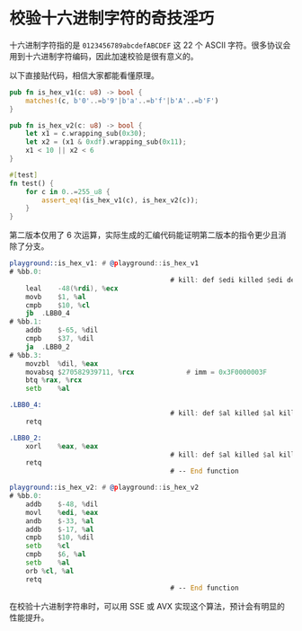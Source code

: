 # 校验十六进制字符的奇技淫巧

十六进制字符指的是 `0123456789abcdefABCDEF` 这 22 个 ASCII 字符。很多协议会用到十六进制字符编码，因此加速校验是很有意义的。

以下直接贴代码，相信大家都能看懂原理。

```rust
pub fn is_hex_v1(c: u8) -> bool {
    matches!(c, b'0'..=b'9'|b'a'..=b'f'|b'A'..=b'F')
}

pub fn is_hex_v2(c: u8) -> bool {
    let x1 = c.wrapping_sub(0x30);
    let x2 = (x1 & 0xdf).wrapping_sub(0x11);
    x1 < 10 || x2 < 6
}

#[test]
fn test() {
    for c in 0..=255_u8 {
        assert_eq!(is_hex_v1(c), is_hex_v2(c));
    }
}
```

第二版本仅用了 6 次运算，实际生成的汇编代码能证明第二版本的指令更少且消除了分支。

```asm
playground::is_hex_v1: # @playground::is_hex_v1
# %bb.0:
                                        # kill: def $edi killed $edi def $rdi
	leal	-48(%rdi), %ecx
	movb	$1, %al
	cmpb	$10, %cl
	jb	.LBB0_4
# %bb.1:
	addb	$-65, %dil
	cmpb	$37, %dil
	ja	.LBB0_2
# %bb.3:
	movzbl	%dil, %eax
	movabsq	$270582939711, %rcx             # imm = 0x3F0000003F
	btq	%rax, %rcx
	setb	%al

.LBB0_4:
                                        # kill: def $al killed $al killed $eax
	retq

.LBB0_2:
	xorl	%eax, %eax
                                        # kill: def $al killed $al killed $eax
	retq
                                        # -- End function

playground::is_hex_v2: # @playground::is_hex_v2
# %bb.0:
	addb	$-48, %dil
	movl	%edi, %eax
	andb	$-33, %al
	addb	$-17, %al
	cmpb	$10, %dil
	setb	%cl
	cmpb	$6, %al
	setb	%al
	orb	%cl, %al
	retq
                                        # -- End function
```

在校验十六进制字符串时，可以用 SSE 或 AVX 实现这个算法，预计会有明显的性能提升。
